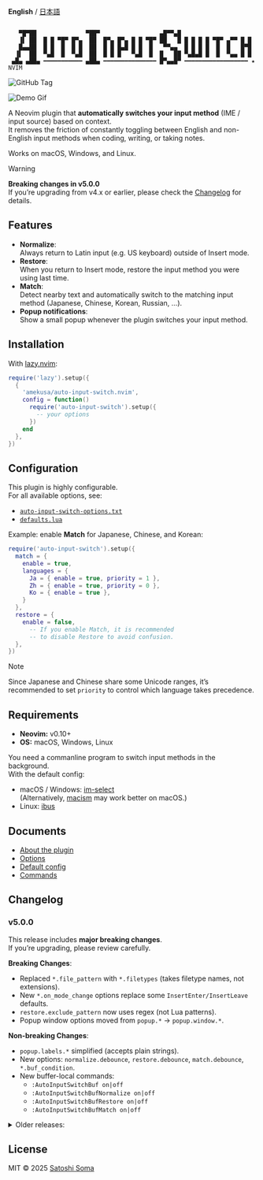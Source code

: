 <!--TRUNCATE:START-->
**English** / [日本語](README.ja.md)

```

   ▀█▀██              ▀██▀                 ▄█▀▀▄█
   ▐▌ ██  █ █ ▀█▀ █▀▄  ██  █▀▄ █▀▄ █ █ ▀█▀ ██   █ █ █ █ █ ▀█▀ ▄▀▀ █ █
   █▄▄██  █ █  █  █ █  ██  █ █ █▄█ █ █  █   ▀▀▄▄  █ █ █ █  █  █   █▀█
  ▐▌  ██  ▀▄█  █  ▀▄█  ██  █ █ █   ▀▄█  █  █   ██ ▀▄█▄█ █  █  ▀▄▄ █ █
 ▄█▄ ▄██▄ ━━━━━━━━━━━ ▄██▄ ━━━━━━━━━━━━━━━ █▀▄▄█▀ ━━━━━━━━━━━━━━━━━━ ★ NVIM

```
![GitHub Tag](https://img.shields.io/github/v/tag/amekusa/auto-input-switch.nvim?label=stable&link=https%3A%2F%2Fgithub.com%2Famekusa%2Fauto-input-switch.nvim%2Ftags)

![Demo Gif](https://raw.githubusercontent.com/amekusa/assets/master/auto-input-switch.nvim/demo.gif)

<!--TRUNCATE:END-->
A Neovim plugin that **automatically switches your input method** (IME / input source) based on context.  
It removes the friction of constantly toggling between English and non-English input methods when coding, writing, or taking notes.

Works on macOS, Windows, and Linux.

> [!WARNING]  
> **Breaking changes in v5.0.0**  
> If you’re upgrading from v4.x or earlier, please check the [Changelog](#changelog) for details.


## Features
- **Normalize**:  
  Always return to Latin input (e.g. US keyboard) outside of Insert mode.
- **Restore**:  
  When you return to Insert mode, restore the input method you were using last time.
- **Match**:  
  Detect nearby text and automatically switch to the matching input method (Japanese, Chinese, Korean, Russian, …).
- **Popup notifications**:  
  Show a small popup whenever the plugin switches your input method.


## Installation
With [lazy.nvim](https://github.com/folke/lazy.nvim):

```lua
require('lazy').setup({
  {
    'amekusa/auto-input-switch.nvim',
    config = function()
      require('auto-input-switch').setup({
        -- your options
      })
    end
  },
})
```


## Configuration
This plugin is highly configurable.  
For all available options, see:

- [`auto-input-switch-options.txt`](doc/auto-input-switch-options.txt)
- [`defaults.lua`](lua/auto-input-switch/defaults.lua)

Example: enable **Match** for Japanese, Chinese, and Korean:

```lua
require('auto-input-switch').setup({
  match = {
    enable = true,
    languages = {
      Ja = { enable = true, priority = 1 },
      Zh = { enable = true, priority = 0 },
      Ko = { enable = true },
    }
  },
  restore = {
    enable = false,
      -- If you enable Match, it is recommended
      -- to disable Restore to avoid confusion.
  },
})
```

> [!NOTE]
> Since Japanese and Chinese share some Unicode ranges,
> it’s recommended to set `priority` to control which language takes precedence.


## Requirements
- **Neovim:** v0.10+
- **OS:** macOS, Windows, Linux

You need a commanline program to switch input methods in the background.  
With the default config:

- macOS / Windows: [im-select](https://github.com/daipeihust/im-select)  
  (Alternatively, [macism](https://github.com/laishulu/macism) may work better on macOS.)
- Linux: [ibus](https://github.com/ibus/ibus)


<!--TRUNCATE:START-->
## Documents
- [About the plugin](doc/auto-input-switch.txt)
- [Options](doc/auto-input-switch-options.txt)
- [Default config](doc/auto-input-switch-defaults.txt)
- [Commands](doc/auto-input-switch-commands.txt)
<!--TRUNCATE:END-->
## Changelog

### v5.0.0
This release includes **major breaking changes**.  
If you’re upgrading, please review carefully.

**Breaking Changes**:
- Replaced `*.file_pattern` with `*.filetypes` (takes filetype names, not extensions).
- New `*.on_mode_change` options replace some `InsertEnter/InsertLeave` defaults.
- `restore.exclude_pattern` now uses regex (not Lua patterns).
- Popup window options moved from `popup.*` → `popup.window.*`.

**Non-breaking Changes**:
- `popup.labels.*` simplified (accepts plain strings).
- New options: `normalize.debounce`, `restore.debounce`, `match.debounce`, `*.buf_condition`.
- New buffer-local commands:
  - `:AutoInputSwitchBuf on|off`
  - `:AutoInputSwitchBufNormalize on|off`
  - `:AutoInputSwitchBufRestore on|off`
  - `:AutoInputSwitchBufMatch on|off`

<details>
<summary>Older releases:</summary>

- v4.1.0 – Override `cmd_set` per input method
- v4.0.0 – Custom popup labels, bug fixes
- v3.0.0 – Added Match feature
- v2.0.0 – Added async support
- v1.0.0 – Initial release

</details>


## License
MIT © 2025 [Satoshi Soma](https://github.com/amekusa)

